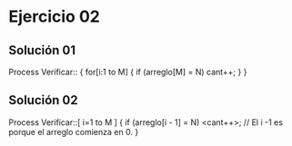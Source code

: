 # Ejercicio 02

## Solución 01

Process Verificar::
{
  for[i:1 to M] {
    if (arreglo[M] = N) cant++;
  }
}

## Solución 02

Process Verificar::[ i=1 to M ]
{
  if (arreglo[i - 1] = N) <cant++>; // El i -1 es porque el arreglo comienza en 0.
}
